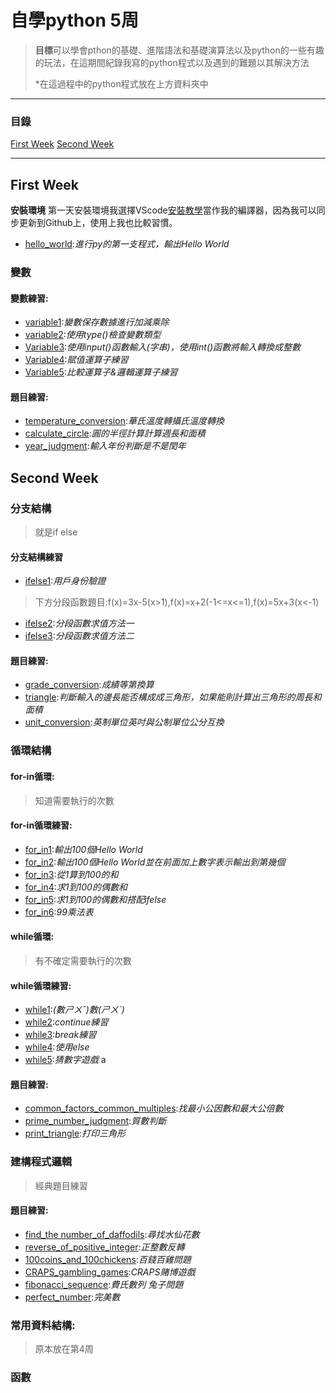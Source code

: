 # 自學python 5周
> **目標**可以學會pthon的基礎、進階語法和基礎演算法以及python的一些有趣的玩法，在這期間紀錄我寫的python程式以及遇到的難題以其解決方法
>
>*在這過程中的python程式放在上方資料夾中
***
### 目錄
[First Week]( "第一周")
[Second Week]( "第二周")
***
## First Week
**安裝環境**
第一天安裝環境我選擇VScode[安裝教學](https://sites.google.com/view/hyjdevelop-charlie960906/%E7%A8%8B%E5%BC%8F%E6%95%99%E5%AD%B8/c/vscode/vscode%E7%92%B0%E5%A2%83%E5%AE%89%E8%A3%9D)當作我的編譯器，因為我可以同步更新到Github上，使用上我也比較習慣。
- [hello_world]():*進行py的第一支程式，輸出Hello World*
### 變數
#### 變數練習:
- [variable1]():*變數保存數據進行加減乘除*
- [variable2]():*使用type()檢查變數類型*
- [Variable3]():*使用input()函數輸入(字串)，使用int()函數將輸入轉換成整數*
- [Variable4]():*賦值運算子練習*
- [Variable5]():*比較運算子&邏輯運算子練習*
#### 題目練習:
- [temperature_conversion]():*華氏溫度轉攝氏溫度轉換*
- [calculate_circle]():*圓的半徑計算計算週長和面積*
- [year_judgment]():*輸入年份判斷是不是閏年*

## Second Week

### 分支結構
>就是if else
#### 分支結構練習
- [ifelse1]():*用戶身份驗證*
>下方分段函數題目:f(x)=3x-5(x>1),f(x)=x+2(-1<=x<=1),f(x)=5x+3(x<-1) 
- [ifelse2]():*分段函數求值方法一*
- [ifelse3]():*分段函數求值方法二*
#### 題目練習:
- [grade_conversion]():*成績等第換算*
- [triangle]():*判斷輸入的邊長能否構成成三角形，如果能則計算出三角形的周長和面積*
- [unit_conversion]():*英制單位英吋與公制單位公分互換*
### 循環結構
#### for-in循環:
> 知道需要執行的次數
#### for-in循環練習:
- [for_in1]():*輸出100個Hello World*
- [for_in2]():*輸出100個Hello World並在前面加上數字表示輸出到第幾個*
- [for_in3]():*從1算到100的和*
- [for_in4]():*求1到100的偶數和*
- [for_in5]():*求1到100的偶數和搭配ifelse*
- [for_in6]():*99乘法表*
#### while循環:
> 有不確定需要執行的次數
#### while循環練習:
- [while1]():*(數ㄕㄨˇ)數(ㄕㄨˋ)*
- [while2]():*continue練習*
- [while3]():*break練習*
- [while4]():*使用else*
- [while5]():*猜數字遊戲*
a
#### 題目練習:
- [common_factors_common_multiples]():*找最小公因數和最大公倍數*
- [prime_number_judgment]():*質數判斷*
- [print_triangle]():*打印三角形*

### 建構程式邏輯
> 經典題目練習
#### 題目練習:
- [find_the number_of_daffodils]():*尋找水仙花數*
- [reverse_of_positive_integer]():*正整數反轉*
- [100coins_and_100chickens]():*百錢百雞問題*
- [CRAPS_gambling_games]():*CRAPS賭博遊戲*
- [fibonacci_sequence]():*費氏數列 兔子問題*
- [perfect_number]():*完美數*
### 常用資料結構:
> 原本放在第4周
### 函數